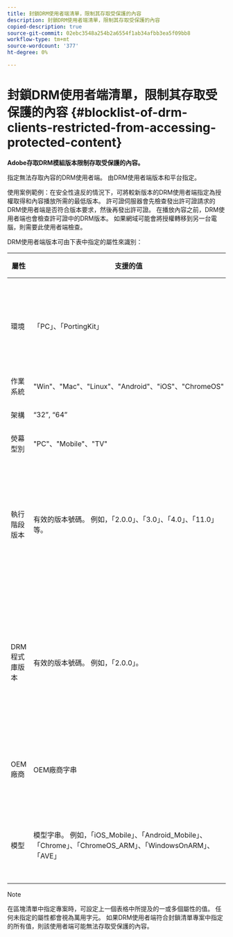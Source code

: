 ```yaml
---
title: 封鎖DRM使用者端清單，限制其存取受保護的內容
description: 封鎖DRM使用者端清單，限制其存取受保護的內容
copied-description: true
source-git-commit: 02ebc3548a254b2a6554f1ab34afbb3ea5f09bb8
workflow-type: tm+mt
source-wordcount: '377'
ht-degree: 0%

---
```


# 封鎖DRM使用者端清單，限制其存取受保護的內容 {#blocklist-of-drm-clients-restricted-from-accessing-protected-content}

**Adobe存取DRM模組版本限制存取受保護的內容。**

指定無法存取內容的DRM使用者端。 由DRM使用者端版本和平台指定。

使用案例範例：在安全性違反的情況下，可將較新版本的DRM使用者端指定為授權取得和內容播放所需的最低版本。 許可證伺服器會先檢查發出許可證請求的DRM使用者端是否符合版本要求，然後再發出許可證。 在播放內容之前，DRM使用者端也會檢查許可證中的DRM版本。 如果網域可能會將授權轉移到另一台電腦，則需要此使用者端檢查。

DRM使用者端版本可由下表中指定的屬性來識別：

| **屬性** | **支援的值** | **符合條件** | **說明** |
|---|---|---|---|
| 環境 | 「PC」、「PortingKit」 | 完全相符 | 識別使用者端是否正在桌上型電腦或任何其他裝置上執行。 |
| 作業系統 | &quot;Win&quot;、&quot;Mac&quot;、&quot;Linux&quot;、&quot;Android&quot;、&quot;iOS&quot;、&quot;ChromeOS&quot; | 完全相符 | Platform |
| 架構 | “32”, “64” | 完全相符 | 32位元或64位元 |
| 熒幕型別 | &quot;PC&quot;、&quot;Mobile&quot;、&quot;TV&quot; | 完全相符 | |
| 執行階段版本 | 有效的版本號碼。 例如，「2.0.0」、「3.0」、「4.0」、「11.0」等。 | 如果使用者端版本小於或等於指定的版本，則為相符。 | 版本編號是以數字和句點(「。」)的組合來指定 任何長度。 |
| DRM程式庫版本 | 有效的版本號碼。 例如，「2.0.0」。 | 如果使用者端版本小於或等於指定的版本，則為相符。 | 版本編號是以數字和句點(「。」)的組合來指定 任何長度。 |
| OEM廠商 | OEM廠商字串 | 完全相符 | 使用移植套件之裝置的OEM廠商識別字串。 |
| 模型 | 模型字串。 例如，「iOS_Mobile」、「Android_Mobile」、「Chrome」、「ChromeOS_ARM」、「WindowsOnARM」、「AVE」 | 完全相符 | 使用移植套件的裝置的裝置型號識別字串。 |

>[!NOTE]
>
>在區塊清單中指定專案時，可設定上一個表格中所提及的一或多個屬性的值。 任何未指定的屬性都會視為萬用字元。 如果DRM使用者端符合封鎖清單專案中指定的所有值，則該使用者端可能無法存取受保護的內容。
